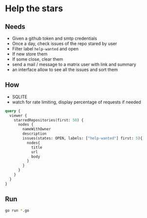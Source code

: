 # Help the stars

## Needs

- Given a github token and smtp credentials
- Once a day, check issues of the repo stared by user
- Filter label `help-wanted` and open
- If new store them
- If some close, clear them
- send a mail / message to a matrix user with link and summary
- an interface allow to see all the issues and sort them

## How

- SQLITE
- watch for rate limiting, display percentage of requests if needed

```graphql
query {
  viewer {
    starredRepositories(first: 50) {
      nodes {
        nameWithOwner
        description
        issues(states: OPEN, labels: ["help-wanted"] first: 5){
          nodes{
            title
            url
            body
          }
        }
      }
    }
  }
}
```

## Run

```bash
go run *.go
```
